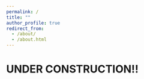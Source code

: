 ```yaml
---
permalink: /
title: ""
author_profile: true
redirect_from: 
  - /about/
  - /about.html
---
```


# UNDER CONSTRUCTION!!

